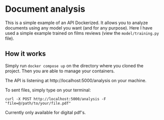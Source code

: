 # Document analysis

This is a simple example of an API Dockerized. It allows you to analyze documents using any model you want (and for any purpose).
Here I have used a simple example trained on films reviews (view the `model/training.py` file).

## How it works

Simply run `docker compose up` on the directory where you cloned the project. Then you are able to manage your containers.

The API is listening at http://localhost:5000/analysis on your machine.

To sent files, simply type on your terminal:

```
curl -X POST http://localhost:5000/analysis -F "file=@/path/to/your/file.pdf"
```

Currently only available for digital pdf's.

